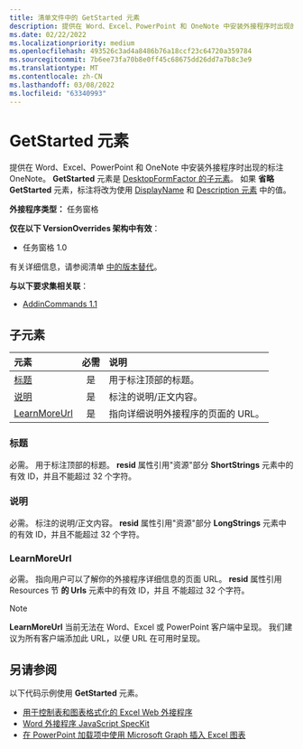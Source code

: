 ```yaml
---
title: 清单文件中的 GetStarted 元素
description: 提供在 Word、Excel、PowerPoint 和 OneNote 中安装外接程序时出现的标注OneNote。
ms.date: 02/22/2022
ms.localizationpriority: medium
ms.openlocfilehash: 493526c3ad4a8486b76a18ccf23c64720a359784
ms.sourcegitcommit: 7b6ee73fa70b8e0ff45c68675dd26dd7a7b8c3e9
ms.translationtype: MT
ms.contentlocale: zh-CN
ms.lasthandoff: 03/08/2022
ms.locfileid: "63340993"
---
```

# <a name="getstarted-element"></a>GetStarted 元素

提供在 Word、Excel、PowerPoint 和 OneNote 中安装外接程序时出现的标注OneNote。 **GetStarted** 元素是 [DesktopFormFactor 的子元素](desktopformfactor.md)。 如果 **省略 GetStarted** 元素，标注将改为使用 [DisplayName](displayname.md) 和 [Description 元素](description.md) 中的值。

**外接程序类型：** 任务窗格

**仅在以下 VersionOverrides 架构中有效**：

- 任务窗格 1.0

有关详细信息，请参阅清单 [中的版本替代](../../develop/add-in-manifests.md#version-overrides-in-the-manifest)。

**与以下要求集相关联**：

- [AddinCommands 1.1](../requirement-sets/add-in-commands-requirement-sets.md)

## <a name="child-elements"></a>子元素

| 元素                       | 必需 | 说明                                        |
|:------------------------------|:--------:|:---------------------------------------------------|
| [标题](#title)               | 是      | 用于标注顶部的标题。     |
| [说明](#description)   | 是      | 标注的说明/正文内容。|
| [LearnMoreUrl](#learnmoreurl) | 是       | 指向详细说明外接程序的页面的 URL。   |

### <a name="title"></a>标题 

必需。 用于标注顶部的标题。 **resid** 属性引用"资源"部分 **ShortStrings** 元素中的有效 ID，[](resources.md)并且不能超过 32 个字符。

### <a name="description"></a>说明

必需。 标注的说明/正文内容。 **resid** 属性引用"资源"部分 **LongStrings** 元素中的有效 ID，[](resources.md)并且不能超过 32 个字符。

### <a name="learnmoreurl"></a>LearnMoreUrl

必需。 指向用户可以了解你的外接程序详细信息的页面 URL。 **resid** 属性引用 Resources 节 **的 Urls** 元素中的有效 ID，并且 [](resources.md)不能超过 32 个字符。

> [!NOTE]
> **LearnMoreUrl** 当前无法在 Word、Excel 或 PowerPoint 客户端中呈现。 我们建议为所有客户端添加此 URL，以便 URL 在可用时呈现。 

## <a name="see-also"></a>另请参阅

以下代码示例使用 **GetStarted** 元素。

* [用于控制表和图表格式化的 Excel Web 外接程序](https://github.com/OfficeDev/Excel-Add-in-JavaScript-SalesTracker)
* [Word 外接程序 JavaScript SpecKit](https://github.com/OfficeDev/Word-Add-in-JS-SpecKit)
* [在 PowerPoint 加载项中使用 Microsoft Graph 插入 Excel 图表](https://github.com/OfficeDev/PowerPoint-Add-in-Microsoft-Graph-ASPNET-InsertChart)

